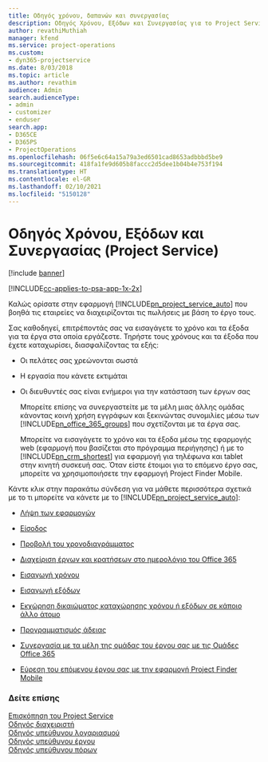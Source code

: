```yaml
---
title: Οδηγός χρόνου, δαπανών και συνεργασίας
description: Οδηγός Χρόνου, Εξόδων και Συνεργασίας για το Project Service
author: revathiMuthiah
manager: kfend
ms.service: project-operations
ms.custom:
- dyn365-projectservice
ms.date: 8/03/2018
ms.topic: article
ms.author: revathim
audience: Admin
search.audienceType:
- admin
- customizer
- enduser
search.app:
- D365CE
- D365PS
- ProjectOperations
ms.openlocfilehash: 06f5e6c64a15a79a3ed6501cad8653adbbbd5be9
ms.sourcegitcommit: 418fa1fe9d605b8faccc2d5dee1b04b4e753f194
ms.translationtype: HT
ms.contentlocale: el-GR
ms.lasthandoff: 02/10/2021
ms.locfileid: "5150128"
---
```

# <a name="time-expense-and-collaboration-guide-project-service"></a>Οδηγός Χρόνου, Εξόδων και Συνεργασίας (Project Service)

[!include [banner](../includes/psa-now-project-operations.md)]

[!INCLUDE[cc-applies-to-psa-app-1x-2x](../includes/cc-applies-to-psa-app-1x-2x.md)]

Καλώς ορίσατε στην εφαρμογή [!INCLUDE[pn_project_service_auto](../includes/pn-project-service-auto.md)] που βοηθά τις εταιρείες να διαχειρίζονται τις πωλήσεις με βάση το έργο τους. 
  
 Σας καθοδηγεί, επιτρέποντάς σας να εισαγάγετε το χρόνο και τα έξοδα για τα έργα στα οποία εργάζεστε. Τηρήστε τους χρόνους και τα έξοδα που έχετε καταχωρίσει, διασφαλίζοντας τα εξής:  
  
- Οι πελάτες σας χρεώνονται σωστά  
  
- Η εργασία που κάνετε εκτιμάται  
  
- Οι διευθυντές σας είναι ενήμεροι για την κατάσταση των έργων σας  
  
  Μπορείτε επίσης να συνεργαστείτε με τα μέλη μιας άλλης ομάδας κάνοντας κοινή χρήση εγγράφων και ξεκινώντας συνομιλίες μέσω των [!INCLUDE[pn_office_365_groups](../includes/pn-office-365-groups.md)] που σχετίζονται με τα έργα σας.  
  
  Μπορείτε να εισαγάγετε το χρόνο και τα έξοδα μέσω της εφαρμογής web (εφαρμογή που βασίζεται στο πρόγραμμα περιήγησης) ή με το [!INCLUDE[pn_crm_shortest](../includes/pn-crm-shortest.md)] για εφαρμογή για τηλέφωνα και tablet στην κινητή συσκευή σας. Όταν είστε έτοιμοι για το επόμενο έργο σας, μπορείτε να χρησιμοποιήσετε την εφαρμογή Project Finder Mobile.  
  
Κάντε κλικ στην παρακάτω σύνδεση για να μάθετε περισσότερα σχετικά με το τι μπορείτε να κάνετε με το [!INCLUDE[pn_project_service_auto](../includes/pn-project-service-auto.md)]:  
  
-   [Λήψη των εφαρμογών](../psa/get-apps.md)  
  
-   [Είσοδος](../psa/sign-in.md)  
  
-   [Προβολή του χρονοδιαγράμματος](../psa/view-schedule.md)  
  
-   [Διαχείριση έργων και κρατήσεων στο ημερολόγιο του Office 365](../psa/manage-project-bookings-office-365-calendar.md)  
  
-   [Εισαγωγή χρόνου](../psa/enter-time.md)  
  
-   [Εισαγωγή εξόδων](../psa/enter-expenses.md)  
  
-   [Εκχώρηση δικαιώματος καταχώρησης χρόνου ή εξόδων σε κάποιο άλλο άτομο](../psa/allow-someone-else-enter-time-entry-expense.md)  
  
-   [Προγραμματισμός άδειας](../psa/schedule-time-off.md)  
  
-   [Συνεργασία με τα μέλη της ομάδας του έργου σας με τις Ομάδες Office 365](../psa/collaborate-project-team-members-office-365-groups.md)  
  
-   [Εύρεση του επόμενου έργου σας με την εφαρμογή Project Finder Mobile](../psa/find-next-project-finder-mobile-app.md)  
  
### <a name="see-also"></a>Δείτε επίσης  
 [Επισκόπηση του Project Service](../psa/overview.md)   
 [Οδηγός διαχειριστή](../psa/admin-guide.md)   
 [Οδηγός υπεύθυνου λογαριασμού](../psa/account-manager-guide.md)   
 [Οδηγός υπεύθυνου έργου](../psa/project-manager-guide.md)   
 [Οδηγός υπεύθυνου πόρων](../psa/resource-manager-guide.md)   
